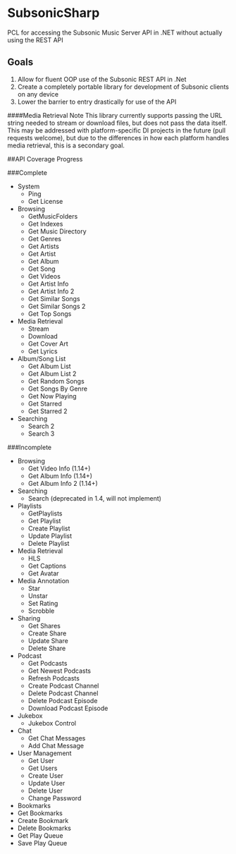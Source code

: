 # SubsonicSharp
PCL for accessing the Subsonic Music Server API in .NET without actually using the REST API

## Goals
1. Allow for fluent OOP use of the Subsonic REST API in .Net
2. Create a completely portable library for development of Subsonic clients on any device
3. Lower the barrier to entry drastically for use of the API

####Media Retrieval Note
This library currently supports passing the URL string needed to stream or download files, but does not pass the data itself.
This may be addressed with platform-specific DI projects in the future (pull requests welcome), but due to the differences in how each platform handles media retrieval, this is a secondary goal.

##API Coverage Progress

###Complete

- System
  - Ping
  - Get License
- Browsing
  - GetMusicFolders
  - Get Indexes
  - Get Music Directory
  - Get Genres
  - Get Artists
  - Get Artist
  - Get Album
  - Get Song
  - Get Videos
  - Get Artist Info
  - Get Artist Info 2
  - Get Similar Songs
  - Get Similar Songs 2
  - Get Top Songs
- Media Retrieval
  - Stream
  - Download
  - Get Cover Art
  - Get Lyrics
- Album/Song List
  - Get Album List
  - Get Album List 2
  - Get Random Songs
  - Get Songs By Genre
  - Get Now Playing
  - Get Starred
  - Get Starred 2
- Searching
  - Search 2
  - Search 3

###Incomplete

- Browsing
  - Get Video Info (1.14+)
  - Get Album Info (1.14+)
  - Get Album Info 2 (1.14+)
- Searching
  - Search (deprecated in 1.4, will not implement)
- Playlists
  - GetPlaylists
  - Get Playlist
  - Create Playlist
  - Update Playlist
  - Delete Playlist
- Media Retrieval
  - HLS
  - Get Captions
  - Get Avatar
- Media Annotation
  - Star
  - Unstar
  - Set Rating
  - Scrobble
- Sharing
  - Get Shares
  - Create Share
  - Update Share
  - Delete Share
- Podcast
  - Get Podcasts
  - Get Newest Podcasts
  - Refresh Podcasts
  - Create Podcast Channel
  - Delete Podcast Channel
  - Delete Podcast Episode
  - Download Podcast Episode
- Jukebox
  - Jukebox Control
- Chat
  - Get Chat Messages
  - Add Chat Message
- User Management
  - Get User
  - Get Users
  - Create User
  - Update User
  - Delete User
  - Change Password
- Bookmarks
 - Get Bookmarks
 - Create Bookmark
 - Delete Bookmarks
 - Get Play Queue
 - Save Play Queue
